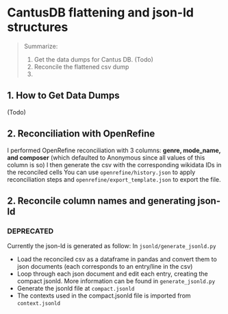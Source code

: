 # CantusDB flattening and json-ld structures

> Summarize:   
>   1. Get the data dumps for Cantus DB. (Todo)
>   2. Reconcile the flattened csv dump
>   3. 

## 1. How to Get Data Dumps
(Todo)

## 2. Reconciliation with OpenRefine
I performed OpenRefine reconciliation with 3 columns: **genre, mode_name, and composer** (which defaulted to Anonymous since all values of this column is so)
I then generate the csv with the corresponding wikidata IDs in the reconciled cells 
You can use `openrefine/history.json` to apply reconciliation steps and `openrefine/export_template.json` to export the file.  

## 2. Reconcile column names and generating json-ld 
### DEPRECATED
Currently the json-ld is generated as follow:
In `jsonld/generate_jsonld.py`
- Load the reconciled csv as a dataframe in pandas and convert them to json documents (each corresponds to an entry/line in the csv)
- Loop through each json document and edit each entry, creating the compact jsonld. More information can be found in `generate_jsonld.py`
- Generate the jsonld file at `compact.jsonld`
- The contexts used in the compact.jsonld file is imported from `context.jsonld`
